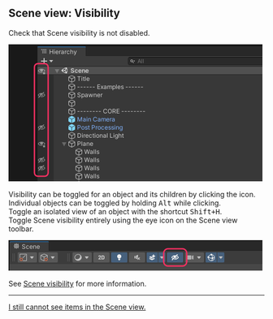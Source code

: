 ## Scene view: Visibility
Check that Scene visibility is not disabled.

![Scene view visibility](scene-view-visibility.png)

Visibility can be toggled for an object and its children by clicking the icon. Individual objects can be toggled by holding <kbd>Alt</kbd> while clicking.  
Toggle an isolated view of an object with the shortcut <kbd>Shift+H</kbd>.  
Toggle Scene visibility entirely using the eye icon on the Scene view toolbar.  

![Scene view visibility](scene-view-visibility-toggle.png)

See [Scene visibility](https://docs.unity3d.com/2020.1/Documentation/Manual/SceneVisibility.html) for more information.  

---  

[I still cannot see items in the Scene view.](Layer%20Visibility.md)